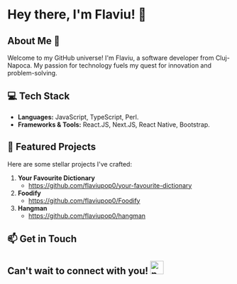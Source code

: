 # Hey there, I'm Flaviu! 👋

## About Me 🚀

Welcome to my GitHub universe! I'm Flaviu, a software developer from Cluj-Napoca. My passion for technology fuels my quest for innovation and problem-solving. 

## 💻 Tech Stack

- **Languages:** JavaScript, TypeScript, Perl.
- **Frameworks & Tools:** React.JS, Next.JS, React Native, Bootstrap.

## 🚀 Featured Projects

Here are some stellar projects I've crafted:

1. **Your Favourite Dictionary**
   - https://github.com/flaviupop0/your-favourite-dictionary
2. **Foodify**
   - https://github.com/flaviupop0/Foodify
3. **Hangman**
   - https://github.com/flaviupop0/hangman  

## 📫 Get in Touch
<h2>
  Can't wait to connect with you! 
  <a href="https://www.linkedin.com/in/pop-flaviu-a6b842231/" target="blank"><img src="https://raw.githubusercontent.com/rahuldkjain/github-profile-readme-generator/master/src/images/icons/Social/linked-in-alt.svg"       alt="pop-flaviu" height="30" width="30"/></a>
</h2>


